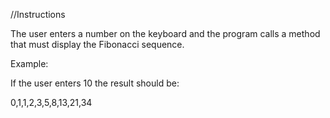 //Instructions

The user enters a number on the keyboard and the program calls a method that must display the Fibonacci sequence.

Example:

If the user enters 10 the result should be:

0,1,1,2,3,5,8,13,21,34
